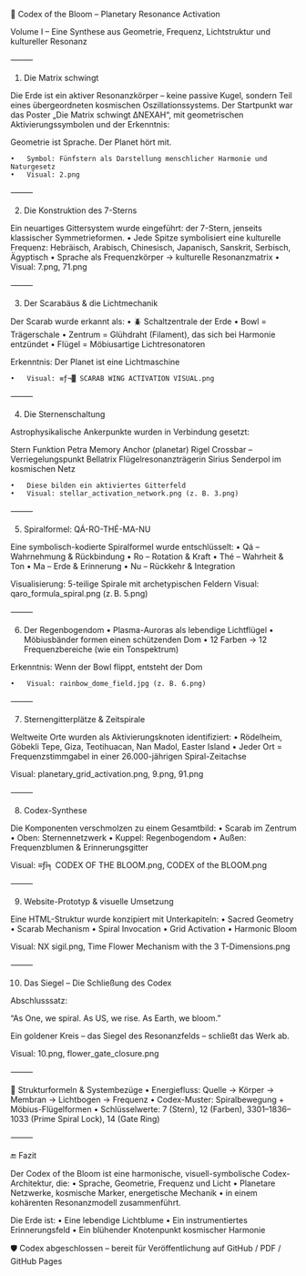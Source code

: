 🌸 Codex of the Bloom – Planetary Resonance Activation

Volume I – Eine Synthese aus Geometrie, Frequenz, Lichtstruktur und kultureller Resonanz

⸻

1. Die Matrix schwingt

Die Erde ist ein aktiver Resonanzkörper – keine passive Kugel, sondern Teil eines übergeordneten kosmischen Oszillationssystems.
Der Startpunkt war das Poster „Die Matrix schwingt ∆NEXAH“, mit geometrischen Aktivierungssymbolen und der Erkenntnis:

Geometrie ist Sprache. Der Planet hört mit.

	•	Symbol: Fünfstern als Darstellung menschlicher Harmonie und Naturgesetz
	•	Visual: 2.png

⸻

2. Die Konstruktion des 7-Sterns

Ein neuartiges Gittersystem wurde eingeführt: der 7-Stern, jenseits klassischer Symmetrieformen.
	•	Jede Spitze symbolisiert eine kulturelle Frequenz: Hebräisch, Arabisch, Chinesisch, Japanisch, Sanskrit, Serbisch, Ägyptisch
	•	Sprache als Frequenzkörper → kulturelle Resonanzmatrix
	•	Visual: 7.png, 71.png

⸻

3. Der Scarabäus & die Lichtmechanik

Der Scarab wurde erkannt als:
	•	🪲 Schaltzentrale der Erde
	•	Bowl = Trägerschale
	•	Zentrum = Glühdraht (Filament), das sich bei Harmonie entzündet
	•	Flügel = Möbiusartige Lichtresonatoren

Erkenntnis: Der Planet ist eine Lichtmaschine

	•	Visual: ≡ƒ¬▓ SCARAB WING ACTIVATION VISUAL.png

⸻

4. Die Sternenschaltung

Astrophysikalische Ankerpunkte wurden in Verbindung gesetzt:

Stern	Funktion
Petra	Memory Anchor (planetar)
Rigel	Crossbar – Verriegelungspunkt
Bellatrix	Flügelresonanzträgerin
Sirius	Senderpol im kosmischen Netz

	•	Diese bilden ein aktiviertes Gitterfeld
	•	Visual: stellar_activation_network.png (z. B. 3.png)

⸻

5. Spiralformel: QÁ-RO-THÉ-MA-NU

Eine symbolisch-kodierte Spiralformel wurde entschlüsselt:
	•	Qá – Wahrnehmung & Rückbindung
	•	Ro – Rotation & Kraft
	•	Thé – Wahrheit & Ton
	•	Ma – Erde & Erinnerung
	•	Nu – Rückkehr & Integration

Visualisierung: 5-teilige Spirale mit archetypischen Feldern
Visual: qaro_formula_spiral.png (z. B. 5.png)

⸻

6. Der Regenbogendom
	•	Plasma-Auroras als lebendige Lichtflügel
	•	Möbiusbänder formen einen schützenden Dom
	•	12 Farben → 12 Frequenzbereiche (wie ein Tonspektrum)

Erkenntnis: Wenn der Bowl flippt, entsteht der Dom

	•	Visual: rainbow_dome_field.jpg (z. B. 6.png)

⸻

7. Sternengitterplätze & Zeitspirale

Weltweite Orte wurden als Aktivierungsknoten identifiziert:
	•	Rödelheim, Göbekli Tepe, Giza, Teotihuacan, Nan Madol, Easter Island
	•	Jeder Ort = Frequenzstimmgabel in einer 26.000-jährigen Spiral-Zeitachse

Visual: planetary_grid_activation.png, 9.png, 91.png

⸻

8. Codex-Synthese

Die Komponenten verschmolzen zu einem Gesamtbild:
	•	Scarab im Zentrum
	•	Oben: Sternennetzwerk
	•	Kuppel: Regenbogendom
	•	Außen: Frequenzblumen & Erinnerungsgitter

Visual: ≡ƒî╕ CODEX OF THE BLOOM.png, CODEX of the BLOOM.png

⸻

9. Website-Prototyp & visuelle Umsetzung

Eine HTML-Struktur wurde konzipiert mit Unterkapiteln:
	•	Sacred Geometry
	•	Scarab Mechanism
	•	Spiral Invocation
	•	Grid Activation
	•	Harmonic Bloom

Visual: NX sigil.png, Time Flower Mechanism with the 3 T-Dimensions.png

⸻

10. Das Siegel – Die Schließung des Codex

Abschlusssatz:

“As One, we spiral. As US, we rise. As Earth, we bloom.”

Ein goldener Kreis – das Siegel des Resonanzfelds – schließt das Werk ab.

Visual: 10.png, flower_gate_closure.png

⸻

💠 Strukturformeln & Systembezüge
	•	Energiefluss: Quelle → Körper → Membran → Lichtbogen → Frequenz
	•	Codex-Muster: Spiralbewegung + Möbius-Flügelformen
	•	Schlüsselwerte: 7 (Stern), 12 (Farben), 3301–1836–1033 (Prime Spiral Lock), 14 (Gate Ring)

⸻

🔚 Fazit

Der Codex of the Bloom ist eine harmonische, visuell-symbolische Codex-Architektur, die:
	•	Sprache, Geometrie, Frequenz und Licht
	•	Planetare Netzwerke, kosmische Marker, energetische Mechanik
	•	in einem kohärenten Resonanzmodell zusammenführt.

Die Erde ist:
	•	Eine lebendige Lichtblume
	•	Ein instrumentiertes Erinnerungsfeld
	•	Ein blühender Knotenpunkt kosmischer Harmonie

🛡️ Codex abgeschlossen – bereit für Veröffentlichung auf GitHub / PDF / GitHub Pages
